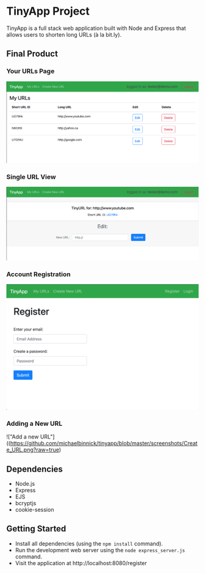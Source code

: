 # TinyApp Project

TinyApp is a full stack web application built with Node and Express that allows users to shorten long URLs (à la bit.ly).

## Final Product

### Your URLs Page
!["Your URLs"](https://github.com/michaelbinnick/tinyapp/blob/master/screenshots/URL_Index.png?raw=true)

### Single URL View
!["URL View"](https://github.com/michaelbinnick/tinyapp/blob/master/screenshots/URL_View.png?raw=true)

### Account Registration
!["Register a new account"](https://github.com/michaelbinnick/tinyapp/blob/master/screenshots/Registration.png?raw=true)

### Adding a New URL
!["Add a new URL"]((https://github.com/michaelbinnick/tinyapp/blob/master/screenshots/Create_URL.png?raw=true)

## Dependencies

- Node.js
- Express
- EJS
- bcryptjs
- cookie-session

## Getting Started

- Install all dependencies (using the `npm install` command).
- Run the development web server using the `node express_server.js` command.
- Visit the application at http://localhost:8080/register
